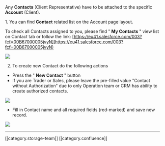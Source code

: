 Any  **Contacts**  (Client Representative) have to be attached to the specific  **Account**  (Client). 

1. You can find  **Contact**  related list on the Account page layout. 



To check all Contacts assigned to you, please find " **My Contacts** " view list on Contact tab or follow the link: [https://eu41.salesforce.com/003?fcf=00B67000005jvyN](https://eu41.salesforce.com/003?fcf=00B67000005jvyN)

![](images/storage/Contacts.png)

2. To create new Contact do the following actions


* Press the " **New Contact** " button
* If you are Trader or Sales, please leave the pre-filled value "Contact without Authorization" due to only Operation team or CRM has ability to create authorized contacts.

![](images/storage/image2021-8-9_0-16-19.png)


* Fill in Contact name and all required fields (red-marked) and save new record. 

![](images/storage/Contacts1.png)









*****

[[category.storage-team]] 
[[category.confluence]] 
